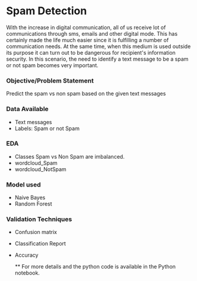 # Spam Detection
With the increase in digital communication, all of us receive lot of communications through sms, emails and other digital mode. 
This has certainly made the life much easier since it is fulfilling a number of communication needs. At the same time, when this medium is used outside its purpose it can turn out to be dangerous for recipient's information security. In this scenario, the need to identify a text message to be a spam or not spam becomes very important. 



### Objective/Problem Statement
Predict the spam vs non spam based on the given text messages

### Data Available
- Text messages
- Labels: Spam or not Spam

### EDA
- Classes Spam vs Non Spam are imbalanced. 
- wordcloud_Spam
- wordcloud_NotSpam

### Model used
- Naive Bayes
- Random Forest

### Validation Techniques
- Confusion matrix
- Classification Report
- Accuracy

   ** For more details and the python code is available in the Python notebook. 
